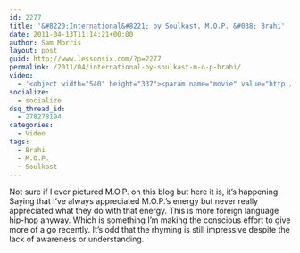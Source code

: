 ```yaml
---
id: 2277
title: '&#8220;International&#8221; by Soulkast, M.O.P. &#038; Brahi'
date: 2011-04-13T11:14:21+00:00
author: Sam Morris
layout: post
guid: http://www.lessonsix.com/?p=2277
permalink: /2011/04/international-by-soulkast-m-o-p-brahi/
video:
  - '<object width="540" height="337"><param name="movie" value="http://www.youtube.com/v/y3JWSdbV90E?fs=1&hl=en_GB"></param><param name="allowFullScreen" value="true"></param><param name="allowscriptaccess" value="always"></param><embed src="http://www.youtube.com/v/y3JWSdbV90E?fs=1&hl=en_GB" type="application/x-shockwave-flash" width="540" height="337" allowscriptaccess="always" allowfullscreen="true"></embed></object>'
socialize:
  - socialize
dsq_thread_id:
  - 278278194
categories:
  - Video
tags:
  - Brahi
  - M.O.P.
  - Soulkast
---
```

Not sure if I ever pictured M.O.P. on this blog but here it is, it&#8217;s happening. Saying that I&#8217;ve always appreciated M.O.P.&#8217;s energy but never really appreciated what they do with that energy. This is more foreign language hip-hop anyway. Which is something I&#8217;m making the conscious effort to give more of a go recently. It&#8217;s odd that the rhyming is still impressive despite the lack of awareness or understanding.